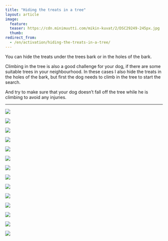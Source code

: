 ```yaml
---
title: "Hiding the treats in a tree"
layout: article
image:
  feature:
  teaser: https://cdn.minimuutti.com/mikin-kuvat/2/DSC29249-245px.jpg
  thumb:
redirect_from:
  - /en/activation/hiding-the-treats-in-a-tree/
---
```

You can hide the treats under the trees bark or in the holes of the bark.

Climbing in the tree is also a good challenge for your dog, if there are some suitable trees in your neighbourhood. In these cases I also hide the treats in the holes of the bark, but first the dog needs to climb in the tree to start the search.

And try to make sure that your dog doesn’t fall off the tree while he is climbing to avoid any injuries.

---

![](https://cdn.minimuutti.com/mikin-kuvat/2/DSC29244-800px.jpg)

![](https://cdn.minimuutti.com/mikin-kuvat/2/DSC29242-800px.jpg)

![](https://cdn.minimuutti.com/mikin-kuvat/2/DSC29267-800px.jpg)

![](https://cdn.minimuutti.com/mikin-kuvat/2/DSC29249-800px.jpg)

![](https://cdn.minimuutti.com/aktivointi/namien-piilotus-puuhun/DSC23854_2-800px.jpg)

![](https://cdn.minimuutti.com/aktivointi/namien-piilotus-puuhun/DSC25456_2-800px.jpg)

![](https://cdn.minimuutti.com/aktivointi/namien-piilotus-puuhun/DSC25459_2-800px.jpg)

![](https://cdn.minimuutti.com/aktivointi/namien-piilotus-puuhun/DSC25421_2-800px.jpg)

![](https://cdn.minimuutti.com/aktivointi/namien-piilotus-puuhun/DS19647-800px.jpg)

![](https://cdn.minimuutti.com/aktivointi/namien-piilotus-puuhun/DS19645-800px.jpg)

![](https://cdn.minimuutti.com/aktivointi/namien-piilotus-puuhun/DSC42805-800px.jpg)

![](https://cdn.minimuutti.com/aktivointi/namien-piilotus-puuhun/DSC55047-800px.jpg)

![](https://cdn.minimuutti.com/aktivointi/namien-piilotus-puuhun/DSC29234_2-800px.jpg)

![](https://cdn.minimuutti.com/aktivointi/namien-piilotus-puuhun/DSC29236_2-800px.jpg)
